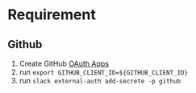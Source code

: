 # Requirement

## Github

1. Create GitHub [OAuth Apps](https://github.com/settings/developers)
2. run `export GITHUB_CLIENT_ID=${GITHUB_CLIENT_ID}`
3. run `slack external-auth add-secrete -p github`
